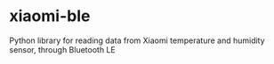 # xiaomi-ble
Python library for reading data from Xiaomi temperature and humidity sensor, through Bluetooth LE
